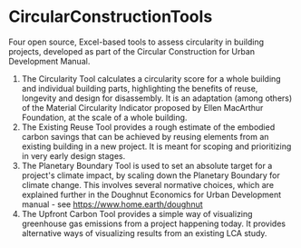 # CircularConstructionTools
Four open source, Excel-based tools to assess circularity in building projects, developed as part of the Circular Construction for Urban Development Manual.
 1) The Circularity Tool calculates a circularity score for a whole building and individual building parts, highlighting the benefits of reuse, longevity and design for disassembly. It is an adaptation (among others) of the Material Circularity Indicator proposed by Ellen MacArthur Foundation, at the scale of a whole building.
 2) The Existing Reuse Tool provides a rough estimate of the embodied carbon savings that can be achieved by reusing elements from an existing building in a new project. It is meant for scoping and prioritizing in very early design stages.
 3) The Planetary Boundary Tool is used to set an absolute target for a project's climate impact, by scaling down the Planetary Boundary for climate change. This involves several normative choices, which are explained further in the Doughnut Economics for Urban Development manual - see https://www.home.earth/doughnut
 4) The Upfront Carbon Tool provides a simple way of visualizing greenhouse gas emissions from a project happening today. It provides alternative ways of visualizing results from an existing LCA study. 

